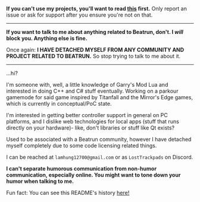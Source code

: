 **If you can't use my projects, you'll want to read [this](./Blacklisted%20from%20My%20Projects.md) first.** Only report an issue or ask for support after you ensure you're not on that.

---

**If you want to talk to me about anything related to Beatrun, don't. I *will* block you. Anything else is fine.**

Once again: **I HAVE DETACHED MYSELF FROM ANY COMMUNITY AND PROJECT RELATED TO BEATRUN.** So stop trying to talk to me about it.

---

...hi?

I'm someone with, well, a little knowledge of Garry's Mod Lua and interested in doing C++ and C# stuff eventually. Working on a parkour gamemode for said game inspired by Titanfall and the Mirror's Edge games, which is currently in conceptual/PoC state.

I'm interested in getting better controller support in general on PC platforms, and I dislike web technologies for local apps (stuff that runs directly on your hardware)- like, don't libraries or stuff like Qt exists?

Used to be associated with a Beatrun community, however I have detached myself completely due to some code licensing related things.

I can be reached at `lamhung12700@gmail.com` or as `LostTrackpads` on Discord.

**I can't separate humorous communication from non-humor communication, especially online. You might want to tone down your humor when talking to me.**

Fun fact: You can see this README's history [here!](https://github.com/LostTrackpad/LostTrackpad/commits/main/)
